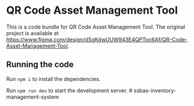 
  # QR Code Asset Management Tool

  This is a code bundle for QR Code Asset Management Tool. The original project is available at https://www.figma.com/design/dSgKdwUUW943E4QPToc6Af/QR-Code-Asset-Management-Tool.

  ## Running the code

  Run `npm i` to install the dependencies.

  Run `npm run dev` to start the development server.
  #   s s b a s - i n v e n t o r y - m a n a g e m e n t - s y s t e m  
 